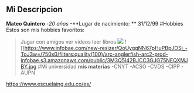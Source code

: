 ## Mi Descripcion
**Mateo Quintero**
-_20 años_
-**Lugar de nacimiento: ** 31/12/99
#Hobbies
Estos son mis hobbies favoritos:
> Jugar con amigos 
> ver videos
>leer libros
![](https://static.rfstat.com/bloggers_folders/user_2540376/my_media/aab8b888-e24f-43af-83db-cc4cd88de9b3.jpeg)
![]https://www.infobae.com/new-resizer/QoUyggNN67pHuPBpJOSi_-ToJ3w=/750x0/filters:quality(100)/arc-anglerfish-arc2-prod-infobae.s3.amazonaws.com/public/3M3Q5I42BJCC3GJG75NEQXMJBY.jpg
#Mi universidad
**mis materias**
-CNYT
-ACSO
-CVDS
-CIPP
-AUPN


<https://www.escuelaing.edu.co/es/>

 

